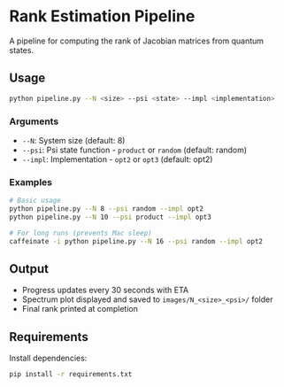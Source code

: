 # Rank Estimation Pipeline

A pipeline for computing the rank of Jacobian matrices from quantum states.

## Usage

```bash
python pipeline.py --N <size> --psi <state> --impl <implementation>
```

### Arguments

- `--N`: System size (default: 8)
- `--psi`: Psi state function - `product` or `random` (default: random)
- `--impl`: Implementation - `opt2` or `opt3` (default: opt2)

### Examples

```bash
# Basic usage
python pipeline.py --N 8 --psi random --impl opt2
python pipeline.py --N 10 --psi product --impl opt3

# For long runs (prevents Mac sleep)
caffeinate -i python pipeline.py --N 16 --psi random --impl opt2
```

## Output

- Progress updates every 30 seconds with ETA
- Spectrum plot displayed and saved to `images/N_<size>_<psi>/` folder
- Final rank printed at completion

## Requirements

Install dependencies:
```bash
pip install -r requirements.txt
``` 